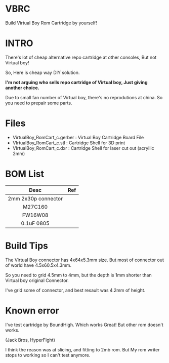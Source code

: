 # VBRC
Build Virtual Boy Rom Cartridge by yourself!

# INTRO
There's lot of cheap alternative repo cartridge at other consoles, But not Virtual boy!

So, Here is cheap way DIY solution.

**I'm not arguing who sells repo cartridge of Virtual boy, Just giving another choice.**

Due to small fan number of Virtual boy, there's no reprodutions at china.
So you need to prepair some parts.

# Files
+ VirtualBoy_RomCart_c.gerber : Virtual Boy Cartridge Board File
+ VIrtualBoy_RomCart_c.stl : Cartridge Shell for 3D print
+ VIrtualBoy_RomCart_c.dxr : Cartridge Shell for laser cut out (acryllic 2mm)

# BOM List
|Desc|Ref|
|:--:|:--:|
|2mm 2x30p connector||
|M27C160||
|FW16W08||
|0.1uF 0805||

# Build Tips
The Virtual Boy connector has 4x64x5.3mm size. But most of connector out of world have 4.5x60.5x4.3mm.

So you need to grid 4.5mm to 4mm, but the depth is 1mm shorter than Virtual boy original Connector.

I've grid some of connector, and best resault was 4.2mm of height.

# Known error
I've test cartridge by BoundHigh. Which works Great! But other rom doesn't works.

(Jack Bros, HyperFight)

I think the reason was at slicing, and fitting to 2mb rom. 
But My rom writer stops to working so I can't test anymore.
